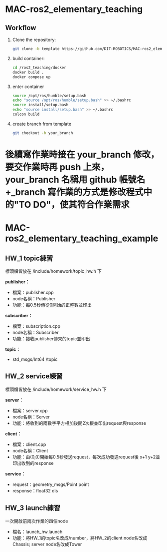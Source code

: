 # MAC-ros2_elementary_teaching
## Workflow

1. Clone the repository:
   ```bash
   git clone -b template https://github.com/DIT-ROBOTICS/MAC-ros2_elementary_teaching.git
   ```
2. build container: 
   ```bash
   cd /ros2_teaching/docker
   docker build .
   docker compose up
   ```
3. enter container
   ```bash
   source /opt/ros/humble/setup.bash
   echo "source /opt/ros/humble/setup.bash" >> ~/.bashrc
   source install/setup.bash
   echo "source install/setup.bash" >> ~/.bashrc
   colcon build
   ```
4. create branch from template
   ```bash
   git checkout -b your_branch
   ```
 後續寫作業時接在 your_branch 修改，要交作業時再 push 上來，your_branch 名稱用 github 帳號名 +_branch
 寫作業的方式是修改程式中的"TO DO"，使其符合作業需求
=======
# MAC-ros2_elementary_teaching_example
## HW_1 topic練習
標頭檔皆放在 /include/homework/topic_hw.h 下

**publisher：**
- 檔案：publisher.cpp
- node名稱：Publisher
- 功能：每0.5秒傳從0開始的正整數並印出
  
**subscriber：**
- 檔案：subscription.cpp
- node名稱：Subscriber
- 功能：接收publisher傳來的topic並印出
  
**topic：**
- std_msgs/Int64 /topic
## HW_2 service練習
標頭檔皆放在 /include/homework/service_hw.h 下

**server：**
- 檔案：server.cpp
- node名稱：Server
- 功能：將收到的兩數字平方相加後開2次根並印出request與response
  
**client：**
- 檔案：client.cpp
- node名稱：Client
- 功能：由(0,0)開始每0.5秒發送request，每次成功發送request後 x+1 y+2並印出收到的response
  
**service：**
- request：geometry_msgs/Point point
- response：float32 dis

## HW_3 launch練習
一次開啟前兩次作業的四個node
- 檔名：launch_hw.launch
- 功能：將HW_1的topic名改成/number，將HW_2的client node名改成Chassis; server node名改成Tower
